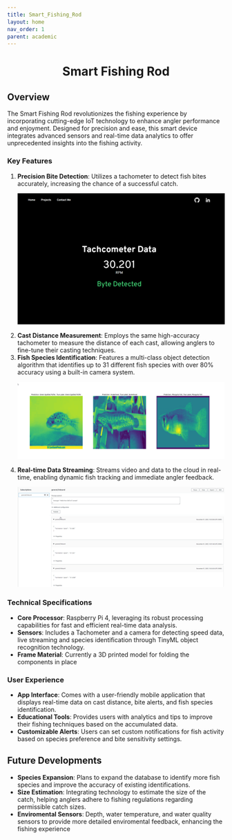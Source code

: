 ```yaml
---
title: Smart_Fishing_Rod
layout: home
nav_order: 1
parent: academic
---
```


<h1 align="center"> Smart Fishing Rod </h1>


<h2>Overview</h2>

The Smart Fishing Rod revolutionizes the fishing experience by incorporating cutting-edge IoT technology to enhance angler performance and enjoyment. Designed for precision and ease, this smart device integrates advanced sensors and real-time data analytics to offer unprecedented insights into the fishing activity.

<h3>Key Features</h3>
<ol>
    <li><b>Precision Bite Detection</b>:
        Utilizes a tachometer to detect fish bites accurately, increasing the chance of a successful catch. </li>
        
<p align="center"><img src= "/images/fishing-rod/fishingRodUI.png" Width=600/>
    <li><b>Cast Distance Measurement</b>:
        Employs the same high-accuracy tachometer to measure the distance of each cast, allowing anglers to fine-tune their casting techniques.</li>
    <li><b>Fish Species Identification</b>:
        Features a multi-class object detection algorithm that identifies up to 31 different fish species with over 80% accuracy using a built-in camera system.</li>
        
<p align="center"><img src= "/images/fishing-rod/ML-fish-detection.png" width=700>
    <li><b>Real-time Data Streaming</b>:
        Streams video and data to the cloud in real-time, enabling dynamic fish tracking and immediate angler feedback.</li>
        
 <p align="center"><img src= "/images/fishing-rod/fishingRodAWS.png" width=600>
</ol>

<h3>Technical Specifications</h3>

<ul>
    <li><b>Core Processor</b>:
        Raspberry Pi 4, leveraging its robust processing capabilities for fast and efficient real-time data analysis.</li>
    <li><b>Sensors</b>:
        Includes a Tachometer and a camera for detecting speed data, live streaming and species identification through TinyML object recognition technology. </li>
    <li><b>Frame Material</b>:
        Currently a 3D printed model for folding the components in place</li>
</ul>

<h3>User Experience</h3>

<ul>
    <li><b>App Interface</b>:
        Comes with a user-friendly mobile application that displays real-time data on cast distance, bite alerts, and fish species identification.</li>
    <li><b>Educational Tools</b>:
        Provides users with analytics and tips to improve their fishing techniques based on the accumulated data.</li>
    <li><b>Customizable Alerts</b>:
        Users can set custom notifications for fish activity based on species preference and bite sensitivity settings.</li>
</ul>

<h2>Future Developments</h2>

<ul>
    <li><b>Species Expansion</b>:
        Plans to expand the database to identify more fish species and improve the accuracy of existing identifications.</li>
    <li><b>Size Estimation</b>:
        Integrating technology to estimate the size of the catch, helping anglers adhere to fishing regulations regarding permissible catch sizes.</li>
    <li><b>Enviromental Sensors</b>:
        Depth, water temperature, and water quality sensors to provide more detailed enviromental feedback, enhancing the fishing experience</li>
</ul>
